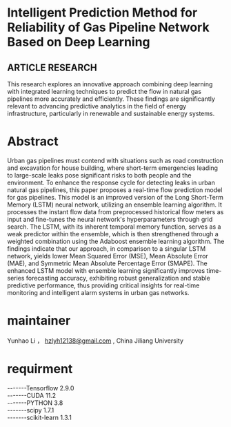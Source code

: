 # Intelligent Prediction Method for Reliability of Gas Pipeline Network Based on Deep Learning  <br>


## ARTICLE RESEARCH 
This research  explores an innovative approach combining deep learning with integrated learning techniques to predict the flow in natural gas pipelines more accurately and efficiently. These findings are significantly relevant to advancing predictive analytics in the field of energy infrastructure, particularly in renewable and sustainable energy systems.

# Abstract
Urban gas pipelines must contend with situations such as road construction and excavation for house building, where short-term emergencies leading to large-scale leaks pose significant risks to both people and the environment. To enhance the response cycle for detecting leaks in urban natural gas pipelines, this paper proposes a real-time flow prediction model for gas pipelines. This model is an improved version of the Long Short-Term Memory (LSTM) neural network, utilizing an ensemble learning algorithm. It processes the instant flow data from preprocessed historical flow meters as input and fine-tunes the neural network's hyperparameters through grid search. The LSTM, with its inherent temporal memory function, serves as a weak predictor within the ensemble, which is then strengthened through a weighted combination using the Adaboost ensemble learning algorithm. The findings indicate that our approach, in comparison to a singular LSTM network, yields lower Mean Squared Error (MSE), Mean Absolute Error (MAE), and Symmetric Mean Absolute Percentage Error (SMAPE). The enhanced LSTM model with ensemble learning significantly improves time-series forecasting accuracy, exhibiting robust generalization and stable predictive performance, thus providing critical insights for real-time monitoring and intelligent alarm systems in urban gas networks.

# maintainer

Yunhao Li ， hzlyh12138@gmail.com , China Jiliang University  

# requirment

-------Tensorflow 2.9.0  <br>
-------CUDA 11.2  <br>
-------PYTHON 3.8  <br>
-------scipy 1.7.1  <br>
-------scikit-learn 1.3.1  <br>
